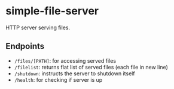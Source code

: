 # simple-file-server

HTTP server serving files.

## Endpoints

* `/files/[PATH]`: for accessing served files
* `/filelist`: returns flat list of served files (each file in new line)
* `/shutdown`: instructs the server to shutdown itself
* `/health`: for checking if server is up
